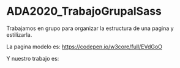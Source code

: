 # ADA2020_TrabajoGrupalSass
Trabajamos en grupo para organizar la estructura de una pagina y estilizarla.

La pagina modelo es: https://codepen.io/w3core/full/EVdGoO

Y nuestro trabajo es:


